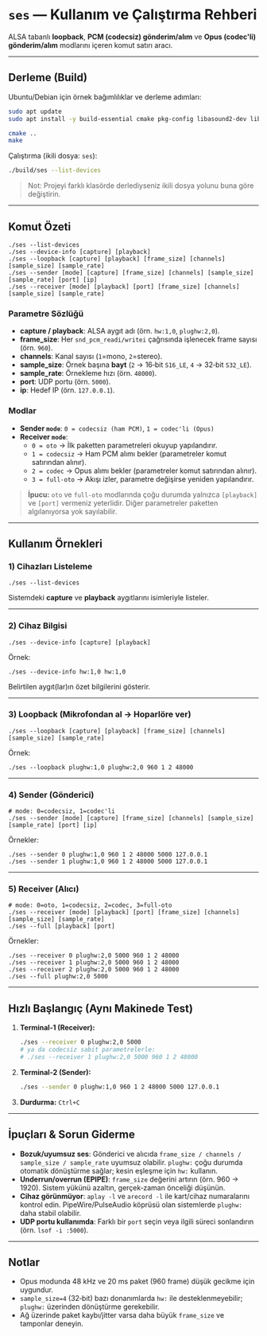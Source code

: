 # `ses` — Kullanım ve Çalıştırma Rehberi

ALSA tabanlı **loopback**, **PCM (codecsiz) gönderim/alım** ve **Opus (codec'li) gönderim/alım** modlarını içeren komut satırı aracı.

---

## Derleme (Build)

Ubuntu/Debian için örnek bağımlılıklar ve derleme adımları:

```bash
sudo apt update
sudo apt install -y build-essential cmake pkg-config libasound2-dev libopus-dev

cmake ..
make
```

Çalıştırma (ikili dosya: `ses`):

```bash
./build/ses --list-devices
```

> Not: Projeyi farklı klasörde derlediyseniz ikili dosya yolunu buna göre değiştirin.

---

## Komut Özeti

```text
./ses --list-devices
./ses --device-info [capture] [playback]
./ses --loopback [capture] [playback] [frame_size] [channels] [sample_size] [sample_rate]
./ses --sender [mode] [capture] [frame_size] [channels] [sample_size] [sample_rate] [port] [ip]
./ses --receiver [mode] [playback] [port] [frame_size] [channels] [sample_size] [sample_rate]
```

### Parametre Sözlüğü

- **capture / playback**: ALSA aygıt adı (örn. `hw:1,0`, `plughw:2,0`).
- **frame_size**: Her `snd_pcm_readi/writei` çağrısında işlenecek frame sayısı (örn. `960`).
- **channels**: Kanal sayısı (`1`=mono, `2`=stereo).
- **sample_size**: Örnek başına **bayt** (`2` → 16‑bit `S16_LE`, `4` → 32‑bit `S32_LE`).
- **sample_rate**: Örnekleme hızı (örn. `48000`).
- **port**: UDP portu (örn. `5000`).
- **ip**: Hedef IP (örn. `127.0.0.1`).

### Modlar

- **Sender `mode`**: `0 = codecsiz (ham PCM)`, `1 = codec'li (Opus)`
- **Receiver `mode`**:
  - `0 = oto` → İlk paketten parametreleri okuyup yapılandırır.
  - `1 = codecsiz` → Ham PCM alımı bekler (parametreler komut satırından alınır).
  - `2 = codec` → Opus alımı bekler (parametreler komut satırından alınır).
  - `3 = full-oto` → Akışı izler, parametre değişirse yeniden yapılandırır.

> **İpucu:** `oto` ve `full-oto` modlarında çoğu durumda yalnızca `[playback]` ve `[port]` vermeniz yeterlidir. Diğer parametreler paketten algılanıyorsa yok sayılabilir.

---

## Kullanım Örnekleri

### 1) Cihazları Listeleme

```
./ses --list-devices
```

Sistemdeki **capture** ve **playback** aygıtlarını isimleriyle listeler.

---

### 2) Cihaz Bilgisi

```
./ses --device-info [capture] [playback]
```

Örnek:

```
./ses --device-info hw:1,0 hw:1,0
```

Belirtilen aygıt(lar)ın özet bilgilerini gösterir.

---

### 3) Loopback (Mikrofondan al → Hoparlöre ver)

```
./ses --loopback [capture] [playback] [frame_size] [channels] [sample_size] [sample_rate]
```

Örnek:

```
./ses --loopback plughw:1,0 plughw:2,0 960 1 2 48000
```

---

### 4) Sender (Gönderici)

```
# mode: 0=codecsiz, 1=codec'li
./ses --sender [mode] [capture] [frame_size] [channels] [sample_size] [sample_rate] [port] [ip]
```

Örnekler:

```
./ses --sender 0 plughw:1,0 960 1 2 48000 5000 127.0.0.1
./ses --sender 1 plughw:1,0 960 1 2 48000 5000 127.0.0.1
```

---

### 5) Receiver (Alıcı)

```
# mode: 0=oto, 1=codecsiz, 2=codec, 3=full-oto
./ses --receiver [mode] [playback] [port] [frame_size] [channels] [sample_size] [sample_rate]
./ses --full [playback] [port]
```

Örnekler:

```
./ses --receiver 0 plughw:2,0 5000 960 1 2 48000
./ses --receiver 1 plughw:2,0 5000 960 1 2 48000
./ses --receiver 2 plughw:2,0 5000 960 1 2 48000
./ses --full plughw:2,0 5000
```

---

## Hızlı Başlangıç (Aynı Makinede Test)

1. **Terminal‑1 (Receiver):**
   ```bash
   ./ses --receiver 0 plughw:2,0 5000
   # ya da codecsiz sabit parametrelerle:
   # ./ses --receiver 1 plughw:2,0 5000 960 1 2 48000
   ```

2. **Terminal‑2 (Sender):**
   ```bash
   ./ses --sender 0 plughw:1,0 960 1 2 48000 5000 127.0.0.1
   ```

3. **Durdurma:** `Ctrl+C`

---

## İpuçları & Sorun Giderme

- **Bozuk/uyumsuz ses**: Gönderici ve alıcıda `frame_size / channels / sample_size / sample_rate` uyumsuz olabilir. `plughw:` çoğu durumda otomatik dönüştürme sağlar; kesin eşleşme için `hw:` kullanın.
- **Underrun/overrun (EPIPE)**: `frame_size` değerini artırın (örn. 960 → 1920). Sistem yükünü azaltın, gerçek‑zaman önceliği düşünün.
- **Cihaz görünmüyor**: `aplay -l` ve `arecord -l` ile kart/cihaz numaralarını kontrol edin. PipeWire/PulseAudio köprüsü olan sistemlerde `plughw:` daha stabil olabilir.
- **UDP portu kullanımda**: Farklı bir `port` seçin veya ilgili süreci sonlandırın (örn. `lsof -i :5000`).

---

## Notlar

- Opus modunda 48 kHz ve 20 ms paket (960 frame) düşük gecikme için uygundur.
- `sample_size=4` (32‑bit) bazı donanımlarda `hw:` ile desteklenmeyebilir; `plughw:` üzerinden dönüştürme gerekebilir.
- Ağ üzerinde paket kaybı/jitter varsa daha büyük `frame_size` ve tamponlar deneyin.